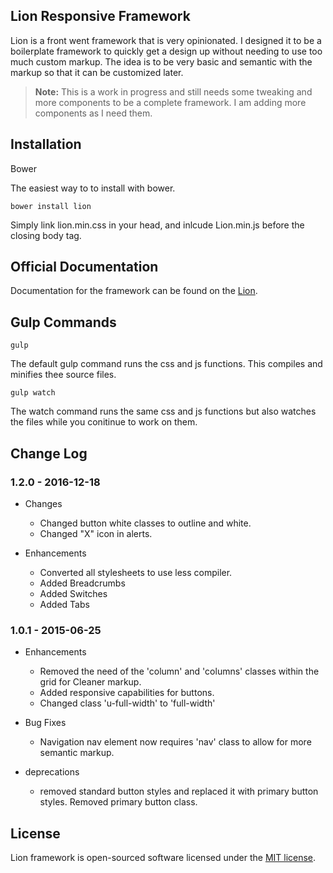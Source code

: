 ## Lion Responsive Framework

Lion is a front went framework that is very opinionated. I designed it to be a boilerplate framework to quickly get a design up without needing to use too much custom markup. The idea is to be very basic and semantic with the markup so that it can be customized later.

> **Note:** This is a work in progress and still needs some tweaking and more components to be a complete framework. I am adding more components as I need them. 

## Installation

Bower

The easiest way to to install with bower.

    bower install lion

Simply link lion.min.css in your head, and inlcude Lion.min.js before the closing body tag.

## Official Documentation

Documentation for the framework can be found on the [Lion](http://juliansalas.com/lion/docs).

## Gulp Commands

    gulp

The default gulp command runs the css and js functions. This compiles and minifies thee source files.

    gulp watch

The watch command runs the same css and js functions but also watches the files while you conitinue to work on them. 

## Change Log

### 1.2.0 - 2016-12-18

* Changes
  * Changed button white classes to outline and white.
  * Changed "X" icon in alerts.

* Enhancements
  * Converted all stylesheets to use less compiler.
  * Added Breadcrumbs
  * Added Switches
  * Added Tabs


### 1.0.1 - 2015-06-25

* Enhancements
  * Removed the need of the 'column' and 'columns' classes within the grid for Cleaner markup.
  * Added responsive capabilities for buttons.
  * Changed class 'u-full-width' to 'full-width'

* Bug Fixes
  * Navigation nav element now requires 'nav' class to allow for more semantic markup.

* deprecations
  * removed standard button styles and replaced it with primary button styles. Removed primary button class.

## License

Lion framework is open-sourced software licensed under the [MIT license](http://opensource.org/licenses/MIT).